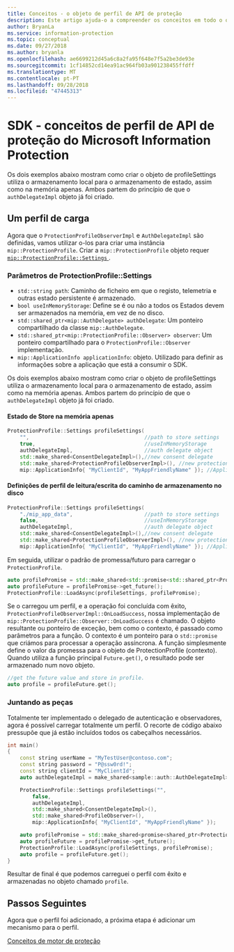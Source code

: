 ```yaml
---
title: Conceitos - o objeto de perfil de API de proteção
description: Este artigo ajuda-o a compreender os conceitos em todo o objeto de perfil de proteção, o que é criada durante a inicialização do aplicativo.
author: BryanLa
ms.service: information-protection
ms.topic: conceptual
ms.date: 09/27/2018
ms.author: bryanla
ms.openlocfilehash: ae6699212d45a6c8a2fa95f648e7f5a2be3de93e
ms.sourcegitcommit: 1cf14852cd14ea91ac964fb03a901238455ffdff
ms.translationtype: MT
ms.contentlocale: pt-PT
ms.lasthandoff: 09/28/2018
ms.locfileid: "47445313"
---
```

# <a name="microsoft-information-protection-sdk---protection-api-profile-concepts"></a>SDK - conceitos de perfil de API de proteção do Microsoft Information Protection

Os dois exemplos abaixo mostram como criar o objeto de profileSettings utiliza o armazenamento local para o armazenamento de estado, assim como na memória apenas. Ambos partem do princípio de que o `authDelegateImpl` objeto já foi criado.

## <a name="load-a-profile"></a>Um perfil de carga

Agora que o `ProtectionProfileObserverImpl` e `AuthDelegateImpl` são definidas, vamos utilizar o-los para criar uma instância `mip::ProtectionProfile`. Criar a `mip::ProtectionProfile` objeto requer [ `mip::ProtectionProfile::Settings` ](reference/class_mip_ProtectionProfile_settings.md).

### <a name="protectionprofilesettings-parameters"></a>Parâmetros de ProtectionProfile::Settings

- `std::string path`: Caminho de ficheiro em que o registo, telemetria e outras estado persistente é armazenado.
- `bool useInMemoryStorage`: Define se é ou não a todos os Estados devem ser armazenados na memória, em vez de no disco.
- `std::shared_ptr<mip::AuthDelegate> authDelegate`: Um ponteiro compartilhado da classe `mip::AuthDelegate`.
- `std::shared_ptr<mip::ProtectionProfile::Observer> observer`: Um ponteiro compartilhado para o `ProtectionProfile::Observer` implementação.
- `mip::ApplicationInfo applicationInfo`: objeto. Utilizado para definir as informações sobre a aplicação que está a consumir o SDK.

Os dois exemplos abaixo mostram como criar o objeto de profileSettings utiliza o armazenamento local para o armazenamento de estado, assim como na memória apenas. Ambos partem do princípio de que o `authDelegateImpl` objeto já foi criado.

#### <a name="store-state-in-memory-only"></a>Estado de Store na memória apenas

```cpp
ProtectionProfile::Settings profileSettings(
    "",                                     //path to store settings
    true,                                   //useInMemoryStorage
    authDelegateImpl,                       //auth delegate object
    std::make_shared<ConsentDelegateImpl>(),//new consent delegate
    std::make_shared<ProtectionProfileObserverImpl>(), //new protection profile observer
    mip::ApplicationInfo{ "MyClientId", "MyAppFriendlyName" }); //ApplicationInfo object
```

#### <a name="readwrite-profile-settings-from-storage-path-on-disk"></a>Definições de perfil de leitura/escrita do caminho de armazenamento no disco

```cpp
ProtectionProfile::Settings profileSettings(
    "./mip_app_data",                       //path to store settings
    false,                                  //useInMemoryStorage
    authDelegateImpl,                       //auth delegate object
    std::make_shared<ConsentDelegateImpl>(),//new consent delegate
    std::make_shared<ProtectionProfileObserverImpl>(), //new protection profile
    mip::ApplicationInfo{ "MyClientId", "MyAppFriendlyName" }); //ApplicationInfo object
```

Em seguida, utilizar o padrão de promessa/futuro para carregar o `ProtectionProfile`.

```cpp
auto profilePromise = std::make_shared<std::promise<std::shared_ptr<ProtectionProfile>>>();
auto profileFuture = profilePromise->get_future();
ProtectionProfile::LoadAsync(profileSettings, profilePromise);
```

Se o carregou um perfil, e a operação foi concluída com êxito, `ProtectionProfileObserverImpl::OnLoadSuccess`, nossa implementação de `mip::ProtectionProfile::Observer::OnLoadSuccess` é chamado. O objeto resultante ou ponteiro de exceção, bem como o contexto, é passado como parâmetros para a função. O contexto é um ponteiro para o `std::promise` que criámos para processar a operação assíncrona. A função simplesmente define o valor da promessa para o objeto de ProtectionProfile (contexto). Quando utiliza a função principal `Future.get()`, o resultado pode ser armazenado num novo objeto.

```cpp
//get the future value and store in profile.
auto profile = profileFuture.get();
```

### <a name="putting-it-together"></a>Juntando as peças

Totalmente ter implementado o delegado de autenticação e observadores, agora é possível carregar totalmente um perfil. O recorte de código abaixo pressupõe que já estão incluídos todos os cabeçalhos necessários.

```cpp
int main()
{
    const string userName = "MyTestUser@contoso.com";
    const string password = "P@ssw0rd!";
    const string clientId = "MyClientId";
    auto authDelegateImpl = make_shared<sample::auth::AuthDelegateImpl>(userName, password, clientId);

    ProtectionProfile::Settings profileSettings("",
        false,
        authDelegateImpl,
        std::make_shared<ConsentDelegateImpl>(),
        std::make_shared<ProfileObserver>(),
        mip::ApplicationInfo{ "MyClientId", "MyAppFriendlyName" });

    auto profilePromise = std::make_shared<promise<shared_ptr<ProtectionProfile>>>();
    auto profileFuture = profilePromise->get_future();
    ProtectionProfile::LoadAsync(profileSettings, profilePromise);
    auto profile = profileFuture.get();
}
```

Resultar de final é que podemos carreguei o perfil com êxito e armazenadas no objeto chamado `profile`.

## <a name="next-steps"></a>Passos Seguintes

Agora que o perfil foi adicionado, a próxima etapa é adicionar um mecanismo para o perfil.

[Conceitos de motor de proteção](concept-profile-engine-protection-engine-cpp.md)